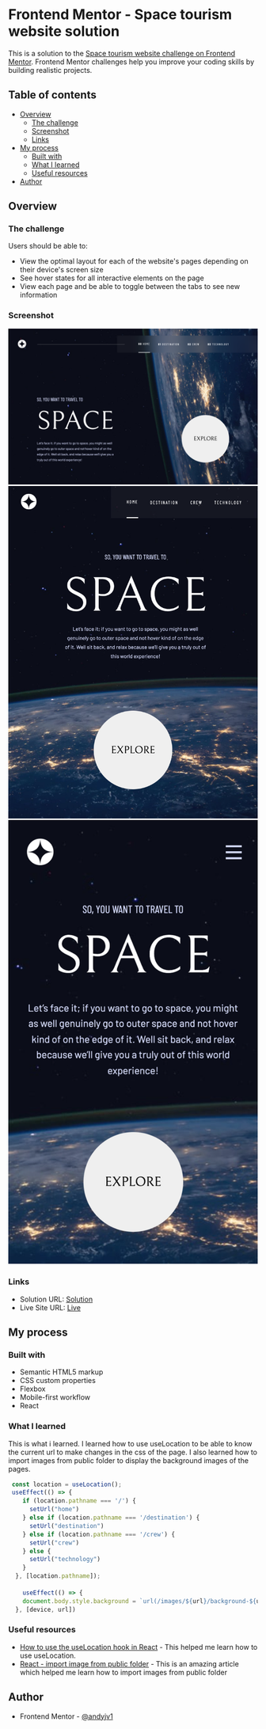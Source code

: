 # Frontend Mentor - Space tourism website solution

This is a solution to the [Space tourism website challenge on Frontend Mentor](https://www.frontendmentor.io/challenges/space-tourism-multipage-website-gRWj1URZ3). Frontend Mentor challenges help you improve your coding skills by building realistic projects. 

## Table of contents

- [Overview](#overview)
  - [The challenge](#the-challenge)
  - [Screenshot](#screenshot)
  - [Links](#links)
- [My process](#my-process)
  - [Built with](#built-with)
  - [What I learned](#what-i-learned)
  - [Useful resources](#useful-resources)
- [Author](#author)


## Overview

### The challenge

Users should be able to:

- View the optimal layout for each of the website's pages depending on their device's screen size
- See hover states for all interactive elements on the page
- View each page and be able to toggle between the tabs to see new information

### Screenshot

![](./screenshots/screenshot1.png)
![](./screenshots/screenshot2.png)
![](./screenshots/screenshot3.png)


### Links

- Solution URL: [Solution]([https://your-solution-url.com](https://github.com/andyjv1/Space-tourism-multi-page-website.git))
- Live Site URL: [Live]([https://your-live-site-url.com](https://flourishing-lolly-1ad1d1.netlify.app/))

## My process

### Built with

- Semantic HTML5 markup
- CSS custom properties
- Flexbox
- Mobile-first workflow
- React

### What I learned

This is what i learned. I learned how to use useLocation to be able to know the current url to make changes in the css of the page. I also learned how to import images from public folder to display the background images of the pages.

```js
 const location = useLocation();
 useEffect(() => {
    if (location.pathname === '/') {
      setUrl("home")
    } else if (location.pathname === '/destination') {
      setUrl("destination")
    } else if (location.pathname === '/crew') {
      setUrl("crew")
    } else {
      setUrl("technology")
    }
  }, [location.pathname]);

    useEffect(() => {
    document.body.style.background = `url(/images/${url}/background-${url}-${device}.jpg) no-repeat center / cover`
  }, [device, url])
```

### Useful resources

- [How to use the useLocation hook in React](https://www.educative.io/answers/how-to-use-the-uselocation-hook-in-react) - This helped me learn how to use useLocation.
- [React - import image from public folder](https://dirask.com/posts/React-import-image-from-public-folder-pJAQ7D) - This is an amazing article which helped me learn how to import images from public folder


## Author

- Frontend Mentor - [@andyjv1](https://www.frontendmentor.io/profile/andyjv1)

